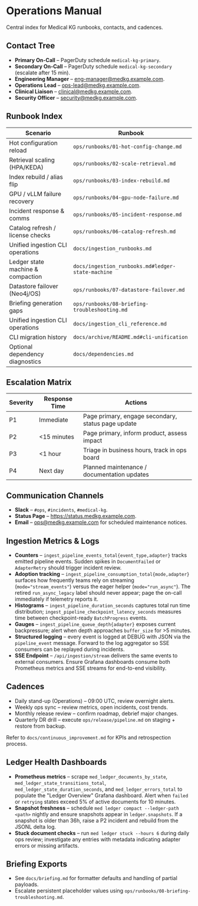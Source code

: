# Operations Manual

Central index for Medical KG runbooks, contacts, and cadences.

## Contact Tree

- **Primary On-Call** – PagerDuty schedule `medical-kg-primary`.
- **Secondary On-Call** – PagerDuty schedule `medical-kg-secondary` (escalate after 15 min).
- **Engineering Manager** – <eng-manager@medkg.example.com>.
- **Operations Lead** – <ops-lead@medkg.example.com>.
- **Clinical Liaison** – <clinical@medkg.example.com>.
- **Security Officer** – <security@medkg.example.com>.

## Runbook Index

| Scenario                           | Runbook                                      |
|-----------------------------------|-----------------------------------------------|
| Hot configuration reload          | `ops/runbooks/01-hot-config-change.md`       |
| Retrieval scaling (HPA/KEDA)      | `ops/runbooks/02-scale-retrieval.md`         |
| Index rebuild / alias flip        | `ops/runbooks/03-index-rebuild.md`           |
| GPU / vLLM failure recovery       | `ops/runbooks/04-gpu-node-failure.md`        |
| Incident response & comms         | `ops/runbooks/05-incident-response.md`       |
| Catalog refresh / license checks  | `ops/runbooks/06-catalog-refresh.md`         |
| Unified ingestion CLI operations  | `docs/ingestion_runbooks.md`                 |
| Ledger state machine & compaction | `docs/ingestion_runbooks.md#ledger-state-machine` |
| Datastore failover (Neo4j/OS)     | `ops/runbooks/07-datastore-failover.md`      |
| Briefing generation gaps          | `ops/runbooks/08-briefing-troubleshooting.md` |
| Unified ingestion CLI operations  | `docs/ingestion_cli_reference.md`            |
| CLI migration history             | `docs/archive/README.md#cli-unification`     |
| Optional dependency diagnostics   | `docs/dependencies.md`                       |

## Escalation Matrix

| Severity | Response Time | Actions                                             |
|----------|---------------|-----------------------------------------------------|
| P1       | Immediate     | Page primary, engage secondary, status page update |
| P2       | <15 minutes   | Page primary, inform product, assess impact        |
| P3       | <1 hour       | Triage in business hours, track in ops board       |
| P4       | Next day      | Planned maintenance / documentation updates        |

## Communication Channels

- **Slack** – `#ops`, `#incidents`, `#medical-kg`.
- **Status Page** – <https://status.medkg.example.com>.
- **Email** – <ops@medkg.example.com> for scheduled maintenance notices.

## Ingestion Metrics & Logs

- **Counters** – `ingest_pipeline_events_total{event_type,adapter}` tracks emitted pipeline events. Sudden spikes in `DocumentFailed` or `AdapterRetry` should trigger incident review.
- **Adoption tracking** – `ingest_pipeline_consumption_total{mode,adapter}` surfaces how frequently teams rely on streaming (`mode="stream_events"`) versus the eager helper (`mode="run_async"`). The retired `run_async_legacy` label should never appear; page the on-call immediately if telemetry reports it.
- **Histograms** – `ingest_pipeline_duration_seconds` captures total run time distribution; `ingest_pipeline_checkpoint_latency_seconds` measures time between checkpoint-ready `BatchProgress` events.
- **Gauges** – `ingest_pipeline_queue_depth{adapter}` exposes current backpressure; alert when depth approaches `buffer_size` for >5 minutes.
- **Structured logging** – every event is logged at DEBUG with JSON via the `pipeline_event` message. Forward to the log aggregator so SSE consumers can be replayed during incidents.
- **SSE Endpoint** – `/api/ingestion/stream` delivers the same events to external consumers. Ensure Grafana dashboards consume both Prometheus metrics and SSE streams for end-to-end visibility.

## Cadences

- Daily stand-up (Operations) – 09:00 UTC, review overnight alerts.
- Weekly ops sync – review metrics, open incidents, cost trends.
- Monthly release review – confirm roadmap, debrief major changes.
- Quarterly DR drill – execute `ops/release/pipeline.md` on staging + restore from backup.

Refer to `docs/continuous_improvement.md` for KPIs and retrospection process.

## Ledger Health Dashboards

- **Prometheus metrics** – scrape `med_ledger_documents_by_state`, `med_ledger_state_transitions_total`, `med_ledger_state_duration_seconds`, and `med_ledger_errors_total` to populate the "Ledger Overview" Grafana dashboard. Alert when `failed` or `retrying` states exceed 5% of active documents for 10 minutes.
- **Snapshot freshness** – schedule `med ledger compact --ledger-path <path>` nightly and ensure snapshots appear in `ledger.snapshots`. If a snapshot is older than 36h, raise a P2 incident and rebuild from the JSONL delta log.
- **Stuck document checks** – run `med ledger stuck --hours 6` during daily ops review; investigate any entries with metadata indicating adapter errors or missing artifacts.

## Briefing Exports

- See `docs/briefing.md` for formatter defaults and handling of partial payloads.
- Escalate persistent placeholder values using `ops/runbooks/08-briefing-troubleshooting.md`.
